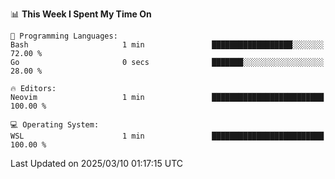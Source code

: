 <!--START_SECTION:waka-->
📊 **This Week I Spent My Time On** 

```text
💬 Programming Languages: 
Bash                     1 min               ██████████████████░░░░░░░   72.00 % 
Go                       0 secs              ███████░░░░░░░░░░░░░░░░░░   28.00 % 

🔥 Editors: 
Neovim                   1 min               █████████████████████████   100.00 % 

💻 Operating System: 
WSL                      1 min               █████████████████████████   100.00 % 
```


 Last Updated on 2025/03/10 01:17:15 UTC
<!--END_SECTION:waka-->
